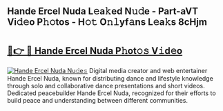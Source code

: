 ## Hande Ercel Nuda L𝚎a𝚔ed N𝚞𝚍e - Part-aVT Vi𝚍𝚎o P𝚑𝚘tos - H𝚘𝚝 O𝚗𝚕yf𝚊ns L𝚎a𝚔s 8cHjm

# <h2><a href="http://kfcdz3.oniu.top/?m=Hande+Ercel+Nuda">🔗👉 🔴 Hande Ercel Nuda P𝚑ot𝚘𝚜 V𝚒d𝚎o</a></h2>

[![Hande Ercel Nuda Nu𝚍e𝚜](https://i.imgur.com/0qMVB7G.gif)](http://kfcdz3.oniu.top/?m=Hande+Ercel+Nuda)
Digital media creator and web entertainer Hande Ercel Nuda, known for distributing dance and lifestyle knowledge through solo and collaborative dance presentations and short videos. Dedicated peacebuilder Hande Ercel Nuda, recognized for their efforts to build peace and understanding between different communities.  
